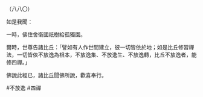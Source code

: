 （八八〇）

如是我聞：

一時，佛住舍衛國祇樹給孤獨園。

爾時，世尊告諸比丘：「譬如有人作世間建立，彼一切皆依於地；如是比丘修習禪法，一切皆依不放逸為根本，不放逸集、不放逸生、不放逸轉，比丘不放逸者，能修四禪。」

佛說此經已，諸比丘聞佛所說，歡喜奉行。



#不放逸
#四禪
